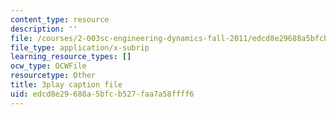 ```yaml
---
content_type: resource
description: ''
file: /courses/2-003sc-engineering-dynamics-fall-2011/edcd8e29688a5bfcb527faa7a58ffff6_p9DHjoLS3GA.vtt
file_type: application/x-subrip
learning_resource_types: []
ocw_type: OCWFile
resourcetype: Other
title: 3play caption file
uid: edcd8e29-688a-5bfc-b527-faa7a58ffff6
---
```

